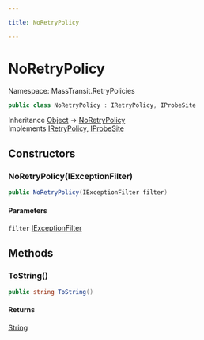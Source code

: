 ```yaml
---

title: NoRetryPolicy

---
```


# NoRetryPolicy

Namespace: MassTransit.RetryPolicies

```csharp
public class NoRetryPolicy : IRetryPolicy, IProbeSite
```

Inheritance [Object](https://learn.microsoft.com/en-us/dotnet/api/system.object) → [NoRetryPolicy](../masstransit-retrypolicies/noretrypolicy)<br/>
Implements [IRetryPolicy](../../masstransit-abstractions/masstransit/iretrypolicy), [IProbeSite](../../masstransit-abstractions/masstransit/iprobesite)

## Constructors

### **NoRetryPolicy(IExceptionFilter)**

```csharp
public NoRetryPolicy(IExceptionFilter filter)
```

#### Parameters

`filter` [IExceptionFilter](../../masstransit-abstractions/masstransit/iexceptionfilter)<br/>

## Methods

### **ToString()**

```csharp
public string ToString()
```

#### Returns

[String](https://learn.microsoft.com/en-us/dotnet/api/system.string)<br/>
